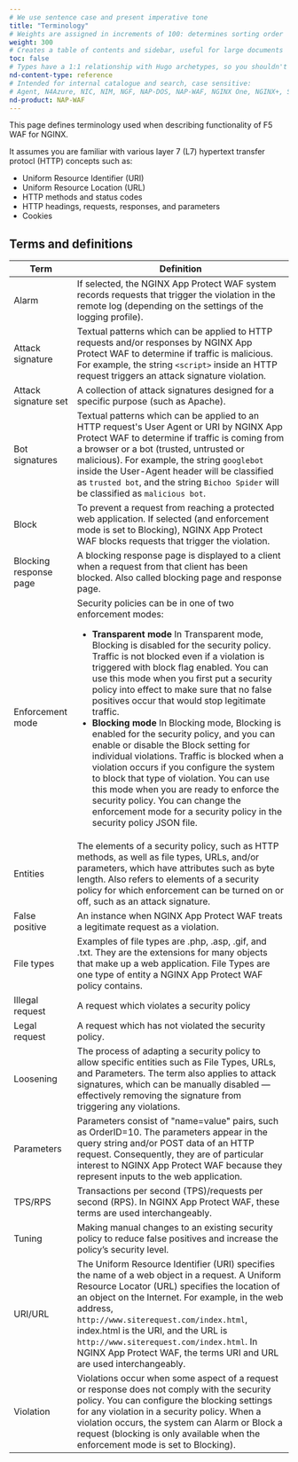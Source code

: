 ```yaml
---
# We use sentence case and present imperative tone
title: "Terminology"
# Weights are assigned in increments of 100: determines sorting order
weight: 300
# Creates a table of contents and sidebar, useful for large documents
toc: false
# Types have a 1:1 relationship with Hugo archetypes, so you shouldn't need to change this
nd-content-type: reference
# Intended for internal catalogue and search, case sensitive:
# Agent, N4Azure, NIC, NIM, NGF, NAP-DOS, NAP-WAF, NGINX One, NGINX+, Solutions, Unit
nd-product: NAP-WAF
---
```


This page defines terminology used when describing functionality of F5 WAF for NGINX.

It assumes you are familiar with various layer 7 (L7) hypertext transfer protocl (HTTP) concepts such as:

- Uniform Resource Identifier (URI)
- Uniform Resource Location (URL)
- HTTP methods and status codes
- HTTP headings, requests, responses, and parameters
- Cookies

## Terms and definitions

|Term | Definition |
| ---| --- |
|Alarm | If selected, the NGINX App Protect WAF system records requests that trigger the violation in the remote log (depending on the settings of the logging profile). |
|Attack signature | Textual patterns which can be applied to HTTP requests and/or responses by NGINX App Protect WAF to determine if traffic is malicious. For example, the string `<script>` inside an HTTP request triggers an attack signature violation. |
|Attack signature set | A collection of attack signatures designed for a specific purpose (such as Apache). |
|Bot signatures | Textual patterns which can be applied to an HTTP request's User Agent or URI by NGINX App Protect WAF to determine if traffic is coming from a browser or a bot (trusted, untrusted or malicious). For example, the string `googlebot` inside the User-Agent header will be classified as `trusted bot`, and the string `Bichoo Spider` will be classified as `malicious bot`. |
|Block | To prevent a request from reaching a protected web application. If selected (and enforcement mode is set to Blocking), NGINX App Protect WAF blocks requests that trigger the violation. |
|Blocking response page | A blocking response page is displayed to a client when a request from that client has been blocked. Also called blocking page and response page. |
|Enforcement mode | Security policies can be in one of two enforcement modes:<ul><li>**Transparent mode** In Transparent mode, Blocking is disabled for the security policy. Traffic is not blocked even if a violation is triggered with block flag enabled. You can use this mode when you first put a security policy into effect to make sure that no false positives occur that would stop legitimate traffic.</li><li>**Blocking mode** In Blocking mode, Blocking is enabled for the security policy, and you can enable or disable the Block setting for individual violations. Traffic is blocked when a violation occurs if you configure the system to block that type of violation. You can use this mode when you are ready to enforce the security policy. You can change the enforcement mode for a security policy in the security policy JSON file.</li></ul> |
|Entities | The elements of a security policy, such as HTTP methods, as well as file types, URLs, and/or parameters, which have attributes such as byte length. Also refers to elements of a security policy for which enforcement can be turned on or off, such as an attack signature. |
|False positive | An instance when NGINX App Protect WAF treats a legitimate request as a violation. |
|File types | Examples of file types are .php, .asp, .gif, and .txt. They are the extensions for many objects that make up a web application. File Types are one type of entity a NGINX App Protect WAF policy contains. |
|Illegal request | A request which violates a security policy |
|Legal request | A request which has not violated the security policy. |
|Loosening | The process of adapting a security policy to allow specific entities such as File Types, URLs, and Parameters. The term also applies to attack signatures, which can be manually disabled — effectively removing the signature from triggering any violations. |
|Parameters | Parameters consist of "name=value" pairs, such as OrderID=10. The parameters appear in the query string and/or POST data of an HTTP request. Consequently, they are of particular interest to NGINX App Protect WAF because they represent inputs to the web application. |
|TPS/RPS | Transactions per second (TPS)/requests per second (RPS). In NGINX App Protect WAF, these terms are used interchangeably. |
|Tuning | Making manual changes to an existing security policy to reduce false positives and increase the policy’s security level. |
|URI/URL | The Uniform Resource Identifier (URI) specifies the name of a web object in a request. A Uniform Resource Locator (URL) specifies the location of an object on the Internet. For example, in the web address, `http://www.siterequest.com/index.html`, index.html is the URI, and the URL is `http://www.siterequest.com/index.html`. In NGINX App Protect WAF, the terms URI and URL are used interchangeably. |
|Violation | Violations occur when some aspect of a request or response does not comply with the security policy. You can configure the blocking settings for any violation in a security policy. When a violation occurs, the system can Alarm or Block a request (blocking is only available when the enforcement mode is set to Blocking). |